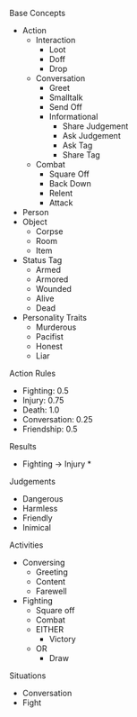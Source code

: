 
Base Concepts
* Action
    * Interaction
        * Loot
        * Doff
        * Drop
    * Conversation
        * Greet
        * Smalltalk
        * Send Off
        * Informational
            * Share Judgement
            * Ask Judgement
            * Ask Tag
            * Share Tag
    * Combat
        * Square Off
        * Back Down
        * Relent
        * Attack
* Person
* Object
    * Corpse
    * Room
    * Item
* Status Tag
    * Armed
    * Armored
    * Wounded
    * Alive
    * Dead
* Personality Traits
    * Murderous
    * Pacifist
    * Honest
    * Liar

Action Rules
* Fighting: 0.5
* Injury: 0.75
* Death: 1.0
* Conversation: 0.25
* Friendship: 0.5

Results
* Fighting -> Injury
    * 

Judgements
* Dangerous
* Harmless
* Friendly
* Inimical

Activities
* Conversing
    * Greeting
    * Content
    * Farewell
* Fighting
    * Square off
    * Combat
    * EITHER
        * Victory
    * OR
        * Draw

Situations
* Conversation
* Fight
